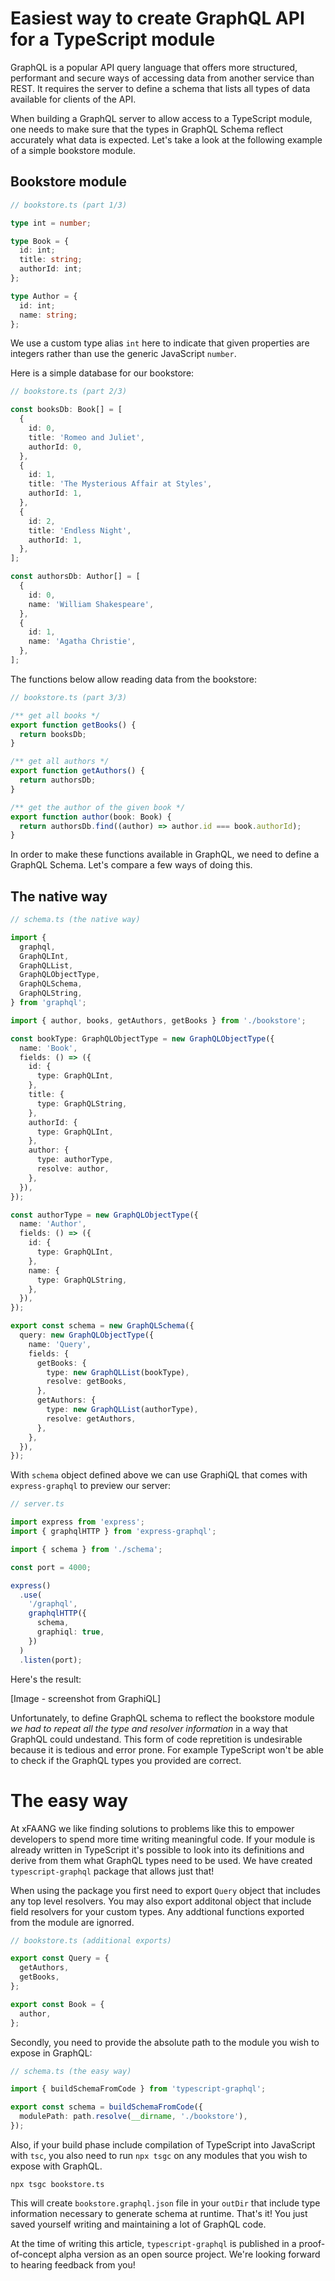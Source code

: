 # Easiest way to create GraphQL API for a TypeScript module

GraphQL is a popular API query language that offers more structured, performant
and secure ways of accessing data from another service than REST. It requires
the server to define a schema that lists all types of data available for clients
of the API.

When building a GraphQL server to allow access to a TypeScript module, one needs
to make sure that the types in GraphQL Schema reflect accurately what data is
expected. Let's take a look at the following example of a simple bookstore module.

## Bookstore module

```ts
// bookstore.ts (part 1/3)

type int = number;

type Book = {
  id: int;
  title: string;
  authorId: int;
};

type Author = {
  id: int;
  name: string;
};
```

We use a custom type alias `int` here to indicate that given properties are
integers rather than use the generic JavaScript `number`.

Here is a simple database for our bookstore:

```ts
// bookstore.ts (part 2/3)

const booksDb: Book[] = [
  {
    id: 0,
    title: 'Romeo and Juliet',
    authorId: 0,
  },
  {
    id: 1,
    title: 'The Mysterious Affair at Styles',
    authorId: 1,
  },
  {
    id: 2,
    title: 'Endless Night',
    authorId: 1,
  },
];

const authorsDb: Author[] = [
  {
    id: 0,
    name: 'William Shakespeare',
  },
  {
    id: 1,
    name: 'Agatha Christie',
  },
];
```

The functions below allow reading data from the bookstore:

```ts
// bookstore.ts (part 3/3)

/** get all books */
export function getBooks() {
  return booksDb;
}

/** get all authors */
export function getAuthors() {
  return authorsDb;
}

/** get the author of the given book */
export function author(book: Book) {
  return authorsDb.find((author) => author.id === book.authorId);
}
```

In order to make these functions available in GraphQL, we need to define a
GraphQL Schema. Let's compare a few ways of doing this.

## The native way

```ts
// schema.ts (the native way)

import {
  graphql,
  GraphQLInt,
  GraphQLList,
  GraphQLObjectType,
  GraphQLSchema,
  GraphQLString,
} from 'graphql';

import { author, books, getAuthors, getBooks } from './bookstore';

const bookType: GraphQLObjectType = new GraphQLObjectType({
  name: 'Book',
  fields: () => ({
    id: {
      type: GraphQLInt,
    },
    title: {
      type: GraphQLString,
    },
    authorId: {
      type: GraphQLInt,
    },
    author: {
      type: authorType,
      resolve: author,
    },
  }),
});

const authorType = new GraphQLObjectType({
  name: 'Author',
  fields: () => ({
    id: {
      type: GraphQLInt,
    },
    name: {
      type: GraphQLString,
    },
  }),
});

export const schema = new GraphQLSchema({
  query: new GraphQLObjectType({
    name: 'Query',
    fields: {
      getBooks: {
        type: new GraphQLList(bookType),
        resolve: getBooks,
      },
      getAuthors: {
        type: new GraphQLList(authorType),
        resolve: getAuthors,
      },
    },
  }),
});
```

With `schema` object defined above we can use GraphiQL that comes with
`express-graphql` to preview our server:

```ts
// server.ts

import express from 'express';
import { graphqlHTTP } from 'express-graphql';

import { schema } from './schema';

const port = 4000;

express()
  .use(
    '/graphql',
    graphqlHTTP({
      schema,
      graphiql: true,
    })
  )
  .listen(port);
```

Here's the result:

[Image - screenshot from GraphiQL]

Unfortunately, to define GraphQL schema to reflect the bookstore module _we had
to repeat all the type and resolver information_ in a way that GraphQL could
undestand. This form of code repretition is undesirable because it is tedious
and error prone. For example TypeScript won't be able to check if the GraphQL
types you provided are correct.

# The easy way

At xFAANG we like finding solutions to problems like this to empower developers
to spend more time writing meaningful code. If your module is already written in
TypeScript it's possible to look into its definitions and derive from them what
GraphQL types need to be used. We have created `typescript-graphql` package that
allows just that!

When using the package you first need to export `Query` object that includes any
top level resolvers. You may also export additonal object that include field
resolvers for your custom types. Any addtional functions exported from the
module are ignorred.

```ts
// bookstore.ts (additional exports)

export const Query = {
  getAuthors,
  getBooks,
};

export const Book = {
  author,
};
```

Secondly, you need to provide the absolute path to the module you wish to expose in GraphQL:

```ts
// schema.ts (the easy way)

import { buildSchemaFromCode } from 'typescript-graphql';

export const schema = buildSchemaFromCode({
  modulePath: path.resolve(__dirname, './bookstore'),
});
```

Also, if your build phase include compilation of TypeScript into JavaScript with
`tsc`, you also need to run `npx tsgc` on any modules that you wish to expose
with GraphQL.

`npx tsgc bookstore.ts`

This will create `bookstore.graphql.json` file in your `outDir` that include
type information necessary to generate schema at runtime. That's it! You just
saved yourself writing and maintaining a lot of GraphQL code.

At the time of writing this article, `typescript-graphql` is published in a
proof-of-concept alpha version as an open source project. We're looking forward
to hearing feedback from you!
